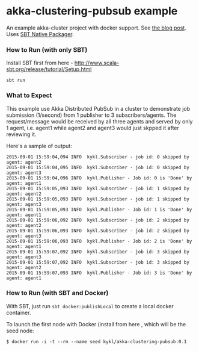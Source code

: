 akka-clustering-pubsub example
===============================

An example akka-cluster project with docker support. See [the blog post](http://blog.michaelhamrah.com/2014/11/clustering-akka-applications-with-docker-version-3/). Uses [SBT Native Packager](https://github.com/sbt/sbt-native-packager).

### How to Run (with only SBT)
Install SBT first from here - http://www.scala-sbt.org/release/tutorial/Setup.html
```
sbt run
```

### What to Expect
This example use Akka Distributed PubSub in a cluster to demonstrate job submission (1/second) from 1 publisher to 3 subscribers/agents.
The request/message would be received by all three agents and served by only 1 agent, i.e. agent1 while agent2 and agent3 would just skpped it after reviewing it.

Here's a sample of output:
```
2015-09-01 15:59:04,094 INFO  kykl.Subscriber - job id: 0 skipped by agent: agent2
2015-09-01 15:59:04,095 INFO  kykl.Subscriber - job id: 0 skipped by agent: agent3
2015-09-01 15:59:04,096 INFO  kykl.Publisher - Job id: 0 is 'Done' by agent: agent1
2015-09-01 15:59:05,093 INFO  kykl.Subscriber - job id: 1 skipped by agent: agent2
2015-09-01 15:59:05,093 INFO  kykl.Subscriber - job id: 1 skipped by agent: agent3
2015-09-01 15:59:05,093 INFO  kykl.Publisher - Job id: 1 is 'Done' by agent: agent1
2015-09-01 15:59:06,092 INFO  kykl.Subscriber - job id: 2 skipped by agent: agent2
2015-09-01 15:59:06,093 INFO  kykl.Subscriber - job id: 2 skipped by agent: agent3
2015-09-01 15:59:06,093 INFO  kykl.Publisher - Job id: 2 is 'Done' by agent: agent1
2015-09-01 15:59:07,092 INFO  kykl.Subscriber - job id: 3 skipped by agent: agent3
2015-09-01 15:59:07,092 INFO  kykl.Subscriber - job id: 3 skipped by agent: agent2
2015-09-01 15:59:07,093 INFO  kykl.Publisher - Job id: 3 is 'Done' by agent: agent1
```

### How to Run (with SBT and Docker)

With SBT, just run ```sbt docker:publishLocal``` to create a local docker container.

To launch the first node with Docker (install from here , which will be the seed node:

```
$ docker run -i -t --rm --name seed kykl/akka-clustering-pubsub:0.1
```






